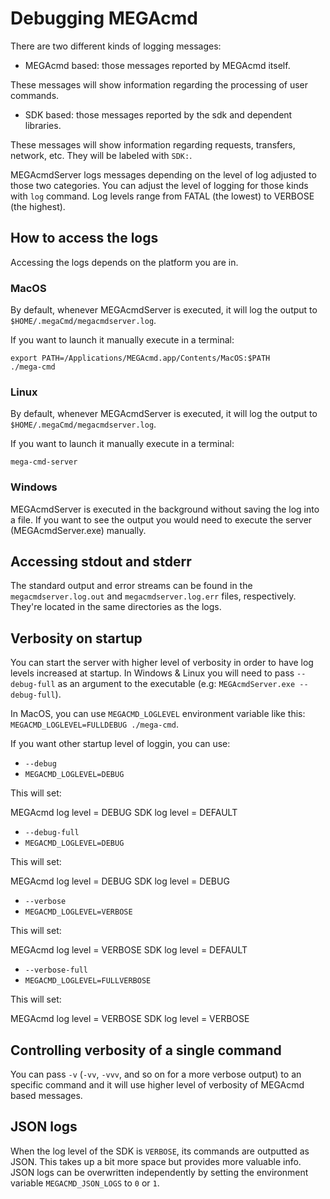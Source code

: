 # Debugging MEGAcmd

There are two different kinds of logging messages:
- MEGAcmd based: those messages reported by MEGAcmd itself.

These messages will show information regarding the processing of user commands.

- SDK based: those messages reported by the sdk and dependent libraries.

These messages will show information regarding requests, transfers, network, etc.
They will be labeled with `SDK:`.

MEGAcmdServer logs messages depending on the level of log adjusted to those
two categories. You can adjust the level of logging for those kinds with `log` command.
Log levels range from FATAL (the lowest) to VERBOSE (the highest).

## How to access the logs

Accessing the logs depends on the platform you are in.

### MacOS

By default, whenever MEGAcmdServer is executed, it will log the output to `$HOME/.megaCmd/megacmdserver.log`.

If you want to launch it manually execute in a terminal:

```
export PATH=/Applications/MEGAcmd.app/Contents/MacOS:$PATH
./mega-cmd
```

### Linux
By default, whenever MEGAcmdServer is executed, it will log the output to `$HOME/.megaCmd/megacmdserver.log`.

If you want to launch it manually execute in a terminal:

```
mega-cmd-server
```

### Windows

MEGAcmdServer is executed in the background without saving the log into a file. If you want to
see the output you would need to execute the server (MEGAcmdServer.exe) manually.

## Accessing stdout and stderr

The standard output and error streams can be found in the `megacmdserver.log.out` and `megacmdserver.log.err` files, respectively. They're located in the same directories as the logs.

## Verbosity on startup

You can start the server with higher level of verbosity in order to have log levels increased at startup.
In Windows & Linux you will need to pass `--debug-full` as an argument to the executable (e.g: `MEGAcmdServer.exe --debug-full`).

In MacOS, you can use `MEGACMD_LOGLEVEL` environment variable like this: `MEGACMD_LOGLEVEL=FULLDEBUG ./mega-cmd`.

If you want other startup level of loggin, you can use:

* `--debug`
* `MEGACMD_LOGLEVEL=DEBUG`

This will set:

MEGAcmd log level = DEBUG
SDK log level = DEFAULT

* `--debug-full`
* `MEGACMD_LOGLEVEL=DEBUG`

This will set:

MEGAcmd log level = DEBUG
SDK log level = DEBUG

* `--verbose`
* `MEGACMD_LOGLEVEL=VERBOSE`

This will set:

MEGAcmd log level = VERBOSE
SDK log level = DEFAULT

* `--verbose-full`
* `MEGACMD_LOGLEVEL=FULLVERBOSE`

This will set:

MEGAcmd log level = VERBOSE
SDK log level = VERBOSE


## Controlling verbosity of a single command

You can pass `-v` (`-vv`, `-vvv`, and so on for a more verbose output)
to an specific command and it will use higher level of verbosity of MEGAcmd based messages.

## JSON logs
When the log level of the SDK is `VERBOSE`, its commands are outputted as JSON. This takes up a bit more space but provides more valuable info. JSON logs can be overwritten independently by setting the environment variable `MEGACMD_JSON_LOGS` to `0` or `1`.
